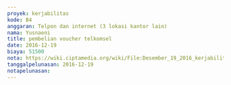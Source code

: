 ```yaml
---
proyek: kerjabilitas
kode: B4
anggaran: Telpon dan internet (3 lokasi kantor lain)
nama: Yusnaeni
title: pembelian voucher telkomsel
date: 2016-12-19
biaya: 51500
nota: https://wiki.ciptamedia.org/wiki/File:Desember_19_2016_kerjabilitas_B4_komunikasi_neni.jpg
tanggalpelunasan: 2016-12-19
notapelunasan:
---
```

